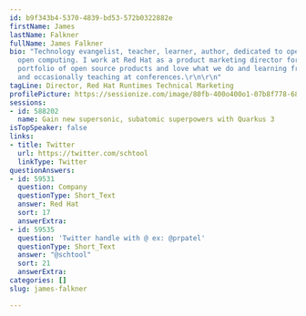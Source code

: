 ```yaml
---
id: b9f343b4-5370-4839-bd53-572b0322882e
firstName: James
lastName: Falkner
fullName: James Falkner
bio: "Technology evangelist, teacher, learner, author, dedicated to open source and
  open computing. I work at Red Hat as a product marketing director for Red Hat's
  portfolio of open source products and love what we do and learning from others,
  and occasionally teaching at conferences.\r\n\r\n"
tagLine: Director, Red Hat Runtimes Technical Marketing
profilePicture: https://sessionize.com/image/80fb-400o400o1-07b8f778-68b2-4d94-9d0c-17044d6028b0.jpg
sessions:
- id: 588202
  name: Gain new supersonic, subatomic superpowers with Quarkus 3
isTopSpeaker: false
links:
- title: Twitter
  url: https://twitter.com/schtool
  linkType: Twitter
questionAnswers:
- id: 59531
  question: Company
  questionType: Short_Text
  answer: Red Hat
  sort: 17
  answerExtra: 
- id: 59535
  question: 'Twitter handle with @ ex: @prpatel'
  questionType: Short_Text
  answer: "@schtool"
  sort: 21
  answerExtra: 
categories: []
slug: james-falkner

---
```

